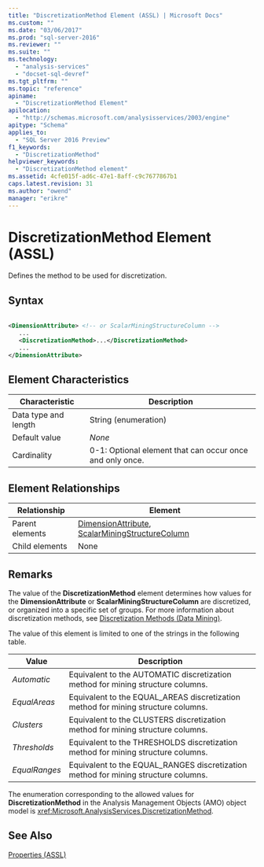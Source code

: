```yaml
---
title: "DiscretizationMethod Element (ASSL) | Microsoft Docs"
ms.custom: ""
ms.date: "03/06/2017"
ms.prod: "sql-server-2016"
ms.reviewer: ""
ms.suite: ""
ms.technology: 
  - "analysis-services"
  - "docset-sql-devref"
ms.tgt_pltfrm: ""
ms.topic: "reference"
apiname: 
  - "DiscretizationMethod Element"
apilocation: 
  - "http://schemas.microsoft.com/analysisservices/2003/engine"
apitype: "Schema"
applies_to: 
  - "SQL Server 2016 Preview"
f1_keywords: 
  - "DiscretizationMethod"
helpviewer_keywords: 
  - "DiscretizationMethod element"
ms.assetid: 4cfe015f-ad6c-47e1-8aff-c9c7677867b1
caps.latest.revision: 31
ms.author: "owend"
manager: "erikre"
---
```

# DiscretizationMethod Element (ASSL)
  Defines the method to be used for discretization.  
  
## Syntax  
  
```xml  
  
<DimensionAttribute> <!-- or ScalarMiningStructureColumn -->  
   ...  
   <DiscretizationMethod>...</DiscretizationMethod>  
   ...  
</DimensionAttribute>  
```  
  
## Element Characteristics  
  
|Characteristic|Description|  
|--------------------|-----------------|  
|Data type and length|String (enumeration)|  
|Default value|*None*|  
|Cardinality|0-1: Optional element that can occur once and only once.|  
  
## Element Relationships  
  
|Relationship|Element|  
|------------------|-------------|  
|Parent elements|[DimensionAttribute](../../../analysis-services/scripting/data-type/dimensionattribute-data-type-assl.md), [ScalarMiningStructureColumn](../../../analysis-services/scripting/data-type/scalarminingstructurecolumn-data-type-assl.md)|  
|Child elements|None|  
  
## Remarks  
 The value of the **DiscretizationMethod** element determines how values for the **DimensionAttribute** or **ScalarMiningStructureColumn** are discretized, or organized into a specific set of groups. For more information about discretization methods, see [Discretization Methods &#40;Data Mining&#41;](../../../analysis-services/data-mining/discretization-methods-data-mining.md).  
  
 The value of this element is limited to one of the strings in the following table.  
  
|Value|Description|  
|-----------|-----------------|  
|*Automatic*|Equivalent to the AUTOMATIC discretization method for mining structure columns.|  
|*EqualAreas*|Equivalent to the EQUAL_AREAS discretization method for mining structure columns.|  
|*Clusters*|Equivalent to the CLUSTERS discretization method for mining structure columns.|  
|*Thresholds*|Equivalent to the THRESHOLDS discretization method for mining structure columns.|  
|*EqualRanges*|Equivalent to the EQUAL_RANGES discretization method for mining structure columns.|  
  
 The enumeration corresponding to the allowed values for **DiscretizationMethod** in the Analysis Management Objects (AMO) object model is <xref:Microsoft.AnalysisServices.DiscretizationMethod>.  
  
## See Also  
 [Properties &#40;ASSL&#41;](../../../analysis-services/scripting/properties/properties-assl.md)  
  
  